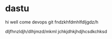 # dastu
hi well come devops git
fndzkhfdmhlfdljgdz/h



dljfhnzldjh/dlhjmzd/mkml
jchkjdhkjhdjhcsdkchksd
